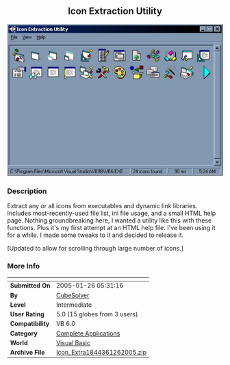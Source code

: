 ﻿<div align="center">

## Icon Extraction Utility

<img src="PIC200512673489705.jpg">
</div>

### Description

Extract any or all icons from executables and dynamic link libraries. Includes most-recently-used file list, ini file usage, and a small HTML help page. Nothing groundbreaking here, I wanted a utility like this with these functions. Plus it's my first attempt at an HTML help file. I've been using it for a while. I made some tweaks to it and decided to release it.

[Updated to allow for scrolling through large number of icons.]
 
### More Info
 


<span>             |<span>
---                |---
**Submitted On**   |2005-01-26 05:31:16
**By**             |[CubeSolver](https://github.com/Planet-Source-Code/PSCIndex/blob/master/ByAuthor/cubesolver.md)
**Level**          |Intermediate
**User Rating**    |5.0 (15 globes from 3 users)
**Compatibility**  |VB 6\.0
**Category**       |[Complete Applications](https://github.com/Planet-Source-Code/PSCIndex/blob/master/ByCategory/complete-applications__1-27.md)
**World**          |[Visual Basic](https://github.com/Planet-Source-Code/PSCIndex/blob/master/ByWorld/visual-basic.md)
**Archive File**   |[Icon\_Extra1844361262005\.zip](https://github.com/Planet-Source-Code/cubesolver-icon-extraction-utility__1-57400/archive/master.zip)








